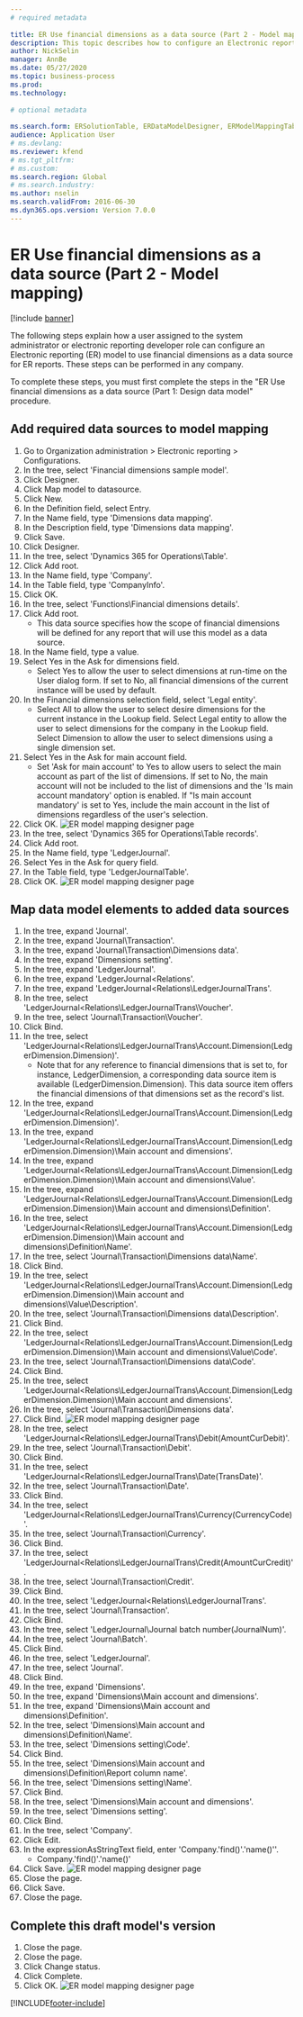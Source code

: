 ```yaml
--- 
# required metadata 
 
title: ER Use financial dimensions as a data source (Part 2 - Model mapping)
description: This topic describes how to configure an Electronic reporting (ER) model to use financial dimensions as a data source for ER reports. (Part 2)
author: NickSelin
manager: AnnBe 
ms.date: 05/27/2020
ms.topic: business-process 
ms.prod:  
ms.technology:  
 
# optional metadata 
 
ms.search.form: ERSolutionTable, ERDataModelDesigner, ERModelMappingTable, ERModelMappingDesigner, ERExpressionDesignerFormula   
audience: Application User 
# ms.devlang:  
ms.reviewer: kfend
# ms.tgt_pltfrm:  
# ms.custom:  
ms.search.region: Global
# ms.search.industry: 
ms.author: nselin
ms.search.validFrom: 2016-06-30 
ms.dyn365.ops.version: Version 7.0.0 
---
```

# ER Use financial dimensions as a data source (Part 2 - Model mapping)

[!include [banner](../../includes/banner.md)]

The following steps explain how a user assigned to the system administrator or electronic reporting developer role can configure an Electronic reporting (ER) model to use financial dimensions as a data source for ER reports. These steps can be performed in any company.

To complete these steps, you must first complete the steps in the "ER Use financial dimensions as a data source (Part 1: Design data model" procedure.


## Add required data sources to model mapping
1. Go to Organization administration > Electronic reporting > Configurations.
2. In the tree, select 'Financial dimensions sample model'.
3. Click Designer.
4. Click Map model to datasource.
5. Click New.
6. In the Definition field, select Entry.
7. In the Name field, type 'Dimensions data mapping'.
8. In the Description field, type 'Dimensions data mapping'.
9. Click Save.
10. Click Designer.
11. In the tree, select 'Dynamics 365 for Operations\Table'.
12. Click Add root.
13. In the Name field, type 'Company'.
14. In the Table field, type 'CompanyInfo'.
15. Click OK.
16. In the tree, select 'Functions\Financial dimensions details'.
17. Click Add root.
    * This data source specifies how the scope of financial dimensions will be defined for any report that will use this model as a data source.  
18. In the Name field, type a value.
19. Select Yes in the Ask for dimensions field.
    * Select Yes to allow the user to select dimensions at run-time on the User dialog form. If set to No, all financial dimensions of the current instance will be used by default.  
20. In the Financial dimensions selection field, select 'Legal entity'.
    * Select All to allow the user to select desire dimensions for the current  instance in the Lookup field.  Select Legal entity to allow the user to select dimensions for the company in the Lookup field.  Select Dimension to allow the user to select dimensions using a single dimension set.  
21. Select Yes in the Ask for main account field.
    * Set 'Ask for main account' to Yes to allow users to select the main account as part of the list of dimensions.   If set to No, the main account will not be included to the list of dimensions and the 'Is main account mandatory' option is enabled. If "Is main account mandatory' is set to Yes, include the main account in the list of dimensions regardless of the user's selection.  
22. Click OK.
![ER model mapping designer page](../media/er-financial-dimensions-guides-model-mapping1.png)
23. In the tree, select 'Dynamics 365 for Operations\Table records'.
24. Click Add root.
25. In the Name field, type 'LedgerJournal'.
26. Select Yes in the Ask for query field.
27. In the Table field, type 'LedgerJournalTable'.
28. Click OK.
![ER model mapping designer page](../media/er-financial-dimensions-guides-model-mapping2.png)

## Map data model elements to added data sources
1. In the tree, expand 'Journal'.
2. In the tree, expand 'Journal\Transaction'.
3. In the tree, expand 'Journal\Transaction\Dimensions data'.
4. In the tree, expand 'Dimensions setting'.
5. In the tree, expand 'LedgerJournal'.
6. In the tree, expand 'LedgerJournal\<Relations'.
7. In the tree, expand 'LedgerJournal\<Relations\LedgerJournalTrans'.
8. In the tree, select 'LedgerJournal\<Relations\LedgerJournalTrans\Voucher'.
9. In the tree, select 'Journal\Transaction\Voucher'.
10. Click Bind.
11. In the tree, select 'LedgerJournal\<Relations\LedgerJournalTrans\Account.Dimension(LedgerDimension.Dimension)'.
    * Note that for any reference to financial dimensions that is set to, for instance, LedgerDimension, a corresponding data source item is available (LedgerDimension.Dimension). This data source item offers the financial dimensions of that dimensions set as the record's list.  
12. In the tree, expand 'LedgerJournal\<Relations\LedgerJournalTrans\Account.Dimension(LedgerDimension.Dimension)'.
13. In the tree, expand 'LedgerJournal\<Relations\LedgerJournalTrans\Account.Dimension(LedgerDimension.Dimension)\Main account and dimensions'.
14. In the tree, expand 'LedgerJournal\<Relations\LedgerJournalTrans\Account.Dimension(LedgerDimension.Dimension)\Main account and dimensions\Value'.
15. In the tree, expand 'LedgerJournal\<Relations\LedgerJournalTrans\Account.Dimension(LedgerDimension.Dimension)\Main account and dimensions\Definition'.
16. In the tree, select 'LedgerJournal\<Relations\LedgerJournalTrans\Account.Dimension(LedgerDimension.Dimension)\Main account and dimensions\Definition\Name'.
17. In the tree, select 'Journal\Transaction\Dimensions data\Name'.
18. Click Bind.
19. In the tree, select 'LedgerJournal\<Relations\LedgerJournalTrans\Account.Dimension(LedgerDimension.Dimension)\Main account and dimensions\Value\Description'.
20. In the tree, select 'Journal\Transaction\Dimensions data\Description'.
21. Click Bind.
22. In the tree, select 'LedgerJournal\<Relations\LedgerJournalTrans\Account.Dimension(LedgerDimension.Dimension)\Main account and dimensions\Value\Code'.
23. In the tree, select 'Journal\Transaction\Dimensions data\Code'.
24. Click Bind.
25. In the tree, select 'LedgerJournal\<Relations\LedgerJournalTrans\Account.Dimension(LedgerDimension.Dimension)\Main account and dimensions'.
26. In the tree, select 'Journal\Transaction\Dimensions data'.
27. Click Bind.
![ER model mapping designer page](../media/er-financial-dimensions-guides-model-mapping3.png)
28. In the tree, select 'LedgerJournal\<Relations\LedgerJournalTrans\Debit(AmountCurDebit)'.
29. In the tree, select 'Journal\Transaction\Debit'.
30. Click Bind.
31. In the tree, select 'LedgerJournal\<Relations\LedgerJournalTrans\Date(TransDate)'.
32. In the tree, select 'Journal\Transaction\Date'.
33. Click Bind.
34. In the tree, select 'LedgerJournal\<Relations\LedgerJournalTrans\Currency(CurrencyCode)'.
35. In the tree, select 'Journal\Transaction\Currency'.
36. Click Bind.
37. In the tree, select 'LedgerJournal\<Relations\LedgerJournalTrans\Credit(AmountCurCredit)'.
38. In the tree, select 'Journal\Transaction\Credit'.
39. Click Bind.
40. In the tree, select 'LedgerJournal\<Relations\LedgerJournalTrans'.
41. In the tree, select 'Journal\Transaction'.
42. Click Bind.
43. In the tree, select 'LedgerJournal\Journal batch number(JournalNum)'.
44. In the tree, select 'Journal\Batch'.
45. Click Bind.
46. In the tree, select 'LedgerJournal'.
47. In the tree, select 'Journal'.
48. Click Bind.
49. In the tree, expand 'Dimensions'.
50. In the tree, expand 'Dimensions\Main account and dimensions'.
51. In the tree, expand 'Dimensions\Main account and dimensions\Definition'.
52. In the tree, select 'Dimensions\Main account and dimensions\Definition\Name'.
53. In the tree, select 'Dimensions setting\Code'.
54. Click Bind.
55. In the tree, select 'Dimensions\Main account and dimensions\Definition\Report column name'.
56. In the tree, select 'Dimensions setting\Name'.
57. Click Bind.
58. In the tree, select 'Dimensions\Main account and dimensions'.
59. In the tree, select 'Dimensions setting'.
60. Click Bind.
61. In the tree, select 'Company'.
62. Click Edit.
63. In the expressionAsStringText field, enter 'Company.'find()'.'name()''.
    * Company.'find()'.'name()'  
64. Click Save.
![ER model mapping designer page](../media/er-financial-dimensions-guides-model-mapping4.png)
65. Close the page.
66. Click Save.
67. Close the page.

## Complete this draft model's version
1. Close the page.
2. Close the page.
3. Click Change status.
4. Click Complete.
5. Click OK.
![ER model mapping designer page](../media/er-financial-dimensions-guides-model-mapping5.png)


[!INCLUDE[footer-include](../../../../includes/footer-banner.md)]